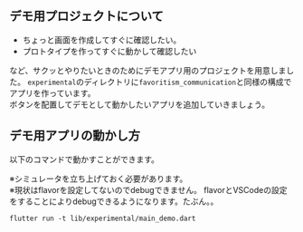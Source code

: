 ## デモ用プロジェクトについて

- ちょっと画面を作成してすぐに確認したい。
- プロトタイプを作ってすぐに動かして確認したい

など、サクッとやりたいときのためにデモアプリ用のプロジェクトを用意しました。
`experimental`のディレクトリに`favoritism_communication`と同様の構成でアプリを作っています。  
ボタンを配置してデモとして動かしたいアプリを追加していきましょう。

## デモ用アプリの動かし方

以下のコマンドで動かすことができます。

※シミュレータを立ち上げておく必要があります。  
※現状はflavorを設定してないのでdebugできません。
flavorとVSCodeの設定をすることによりdebugできるようになります。たぶん。。

```
flutter run -t lib/experimental/main_demo.dart
```